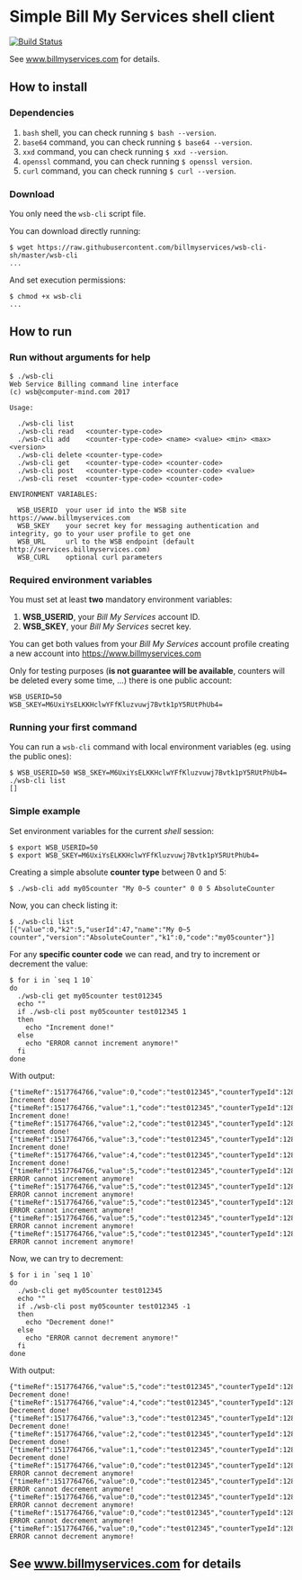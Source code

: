 # Simple Bill My Services shell client

[![Build Status](https://travis-ci.org/billmyservices/wsb-cli-sh.svg?branch=master)](https://travis-ci.org/billmyservices/wsb-cli-sh)

See <a href="https://www.billmyservices.com">www.billmyservices.com</a> for details.

## How to install

### Dependencies

1. `bash` shell, you can check running `$ bash --version`.
1. `base64` command, you can check running `$ base64 --version`.
1. `xxd` command, you can check running `$ xxd --version`.
1. `openssl` command, you can check running `$ openssl version`.
1. `curl` command, you can check running `$ curl --version`.

### Download

You only need the `wsb-cli` script file.

You can download directly running:

```
$ wget https://raw.githubusercontent.com/billmyservices/wsb-cli-sh/master/wsb-cli
...
```

And set execution permissions:

```
$ chmod +x wsb-cli
...
```

## How to run

### Run without arguments for help

```
$ ./wsb-cli
Web Service Billing command line interface
(c) wsb@computer-mind.com 2017

Usage:

  ./wsb-cli list
  ./wsb-cli read   <counter-type-code>
  ./wsb-cli add    <counter-type-code> <name> <value> <min> <max> <version>
  ./wsb-cli delete <counter-type-code>
  ./wsb-cli get    <counter-type-code> <counter-code>
  ./wsb-cli post   <counter-type-code> <counter-code> <value>
  ./wsb-cli reset  <counter-type-code> <counter-code>

ENVIRONMENT VARIABLES:

  WSB_USERID  your user id into the WSB site https://www.billmyservices.com
  WSB_SKEY    your secret key for messaging authentication and integrity, go to your user profile to get one
  WSB_URL     url to the WSB endpoint (default http://services.billmyservices.com)
  WSB_CURL    optional curl parameters
```

### Required environment variables

You must set at least **two** mandatory environment variables:

1. **WSB_USERID**, your *Bill My Services* account ID.
1. **WSB_SKEY**, your *Bill My Services* secret key.

You can get both values from your *Bill My Services* account profile creating a new account into https://www.billmyservices.com

Only for testing purposes (**is not guarantee will be available**, counters will be deleted every some time, ...) there is one public account:

```
WSB_USERID=50
WSB_SKEY=M6UxiYsELKKHclwYFfKluzvuwj7Bvtk1pY5RUtPhUb4=
```

### Running your first command

You can run a `wsb-cli` command with local environment variables (eg. using the public ones):

```
$ WSB_USERID=50 WSB_SKEY=M6UxiYsELKKHclwYFfKluzvuwj7Bvtk1pY5RUtPhUb4= ./wsb-cli list
[]
```

### Simple example

Set environment variables for the current *shell* session:

```
$ export WSB_USERID=50
$ export WSB_SKEY=M6UxiYsELKKHclwYFfKluzvuwj7Bvtk1pY5RUtPhUb4=
```

Creating a simple absolute **counter type** between 0 and 5:

```
$ ./wsb-cli add my05counter "My 0~5 counter" 0 0 5 AbsoluteCounter
```

Now, you can check listing it:

```
$ ./wsb-cli list
[{"value":0,"k2":5,"userId":47,"name":"My 0~5 counter","version":"AbsoluteCounter","k1":0,"code":"my05counter"}]
```

For any **specific counter code** we can read, and try to increment or decrement the value:
```
$ for i in `seq 1 10`
do
  ./wsb-cli get my05counter test012345
  echo ""
  if ./wsb-cli post my05counter test012345 1
  then
    echo "Increment done!"
  else
    echo "ERROR cannot increment anymore!"
  fi
done
```

With output:
```
{"timeRef":1517764766,"value":0,"code":"test012345","counterTypeId":12888}
Increment done!
{"timeRef":1517764766,"value":1,"code":"test012345","counterTypeId":12888}
Increment done!
{"timeRef":1517764766,"value":2,"code":"test012345","counterTypeId":12888}
Increment done!
{"timeRef":1517764766,"value":3,"code":"test012345","counterTypeId":12888}
Increment done!
{"timeRef":1517764766,"value":4,"code":"test012345","counterTypeId":12888}
Increment done!
{"timeRef":1517764766,"value":5,"code":"test012345","counterTypeId":12888}
ERROR cannot increment anymore!
{"timeRef":1517764766,"value":5,"code":"test012345","counterTypeId":12888}
ERROR cannot increment anymore!
{"timeRef":1517764766,"value":5,"code":"test012345","counterTypeId":12888}
ERROR cannot increment anymore!
{"timeRef":1517764766,"value":5,"code":"test012345","counterTypeId":12888}
ERROR cannot increment anymore!
{"timeRef":1517764766,"value":5,"code":"test012345","counterTypeId":12888}
ERROR cannot increment anymore!
```

Now, we can try to decrement:
```
$ for i in `seq 1 10`
do
  ./wsb-cli get my05counter test012345
  echo ""
  if ./wsb-cli post my05counter test012345 -1
  then
    echo "Decrement done!"
  else
    echo "ERROR cannot decrement anymore!"
  fi
done
```

With output:
```
{"timeRef":1517764766,"value":5,"code":"test012345","counterTypeId":12888}
Decrement done!
{"timeRef":1517764766,"value":4,"code":"test012345","counterTypeId":12888}
Decrement done!
{"timeRef":1517764766,"value":3,"code":"test012345","counterTypeId":12888}
Decrement done!
{"timeRef":1517764766,"value":2,"code":"test012345","counterTypeId":12888}
Decrement done!
{"timeRef":1517764766,"value":1,"code":"test012345","counterTypeId":12888}
Decrement done!
{"timeRef":1517764766,"value":0,"code":"test012345","counterTypeId":12888}
ERROR cannot decrement anymore!
{"timeRef":1517764766,"value":0,"code":"test012345","counterTypeId":12888}
ERROR cannot decrement anymore!
{"timeRef":1517764766,"value":0,"code":"test012345","counterTypeId":12888}
ERROR cannot decrement anymore!
{"timeRef":1517764766,"value":0,"code":"test012345","counterTypeId":12888}
ERROR cannot decrement anymore!
{"timeRef":1517764766,"value":0,"code":"test012345","counterTypeId":12888}
ERROR cannot decrement anymore!
```

## See <a href="https://www.billmyservices.com">www.billmyservices.com</a> for details

